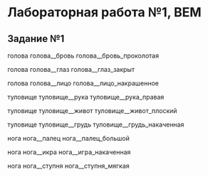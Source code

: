 # Лабораторная работа №1, BEM
## Задание №1
голова
голова__бровь
голова__бровь_проколотая

голова
голова__глаз
голова__глаз_закрыт

голова
голова__лицо
голова__лицо_накрашенное

туловище
туловище__рука
туловище__рука_правая

туловище
туловище__живот
туловище__живот_плоский

туловище
туловище__грудь
туловище__грудь_накаченная

нога
нога__палец
нога__палец_большой

нога
нога__икра
нога__игра_накаченная

нога
нога__ступня
нога__ступня_мягкая